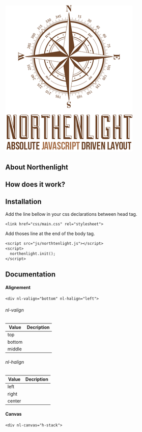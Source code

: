 ![Alt text](/logo.png?raw=true "Northenlight")
============
## About Northenlight
## How does it work?
## Installation

Add the line bellow in your css declarations between head tag.
```
<link href="css/main.css" rel="stylesheet">
```

Add thoses line at the end of the body tag.
```
<script src="js/northtenlight.js"></script>
<script>
  northenlight.init();
</script>
```
## Documentation
#### Alignement
```
<div nl-valign="bottom" nl-halign="left">
```
###### nl-valign
| Value   | Decription |
|---------|------------|
| top     |            |
| bottom  |            |
| middle  |            |

###### nl-halign
| Value   | Decription |
|---------|------------|
| left    |            |
| right   |            |
| center  |            |

#### Canvas
```
<div nl-canvas="h-stack">
```
